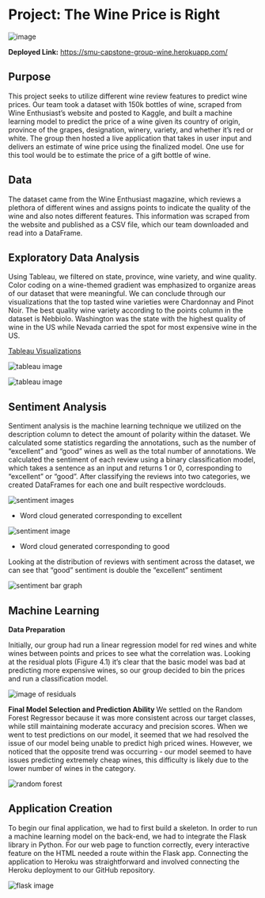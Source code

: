 # Project: The Wine Price is Right
![image](https://github.com/poojanagrecha/Wine-Prediction-Analysis/blob/master/Images/Wine%20Prediction%20Analysis.jpg)

<b>Deployed Link:</b> https://smu-capstone-group-wine.herokuapp.com/

## Purpose

This project seeks to utilize different wine review features to predict wine prices. Our team took a dataset with 150k bottles of wine, scraped from Wine Enthusiast’s website and posted to Kaggle, and built a machine learning model to predict the price of a wine given its country of origin, province of the grapes, designation, winery, variety, and whether it’s red or white. The group then hosted a live application that takes in user input and delivers an estimate of wine price using the finalized model. One use for this tool would be to estimate the price of a gift bottle of wine.

## Data

The dataset came from the Wine Enthusiast magazine, which reviews a plethora of different wines and assigns points to indicate the quality of the wine and also notes different features. This information was scraped from the website and published as a CSV file, which our team downloaded and read into a DataFrame.  

## Exploratory Data Analysis 

Using Tableau, we filtered on state, province, wine variety, and wine quality. Color coding on a wine-themed gradient was emphasized to organize areas of our dataset that were meaningful. We can conclude through our visualizations that the top tasted wine varieties were Chardonnay and Pinot Noir. The best quality wine variety according to the points column in the dataset is Nebbiolo. Washington was the state with the highest quality of wine in the US while Nevada carried the spot for most expensive wine in the US.

[Tableau Visualizations](https://public.tableau.com/profile/pooja.nagrecha#!/vizhome/Wine_15999265262760/Sheet8)

![tableau image](https://github.com/poojanagrecha/Wine-Prediction-Analysis/blob/master/Images/Tableau.png)

![tableau image](https://github.com/poojanagrecha/Wine-Prediction-Analysis/blob/master/Images/Tableau2.png)

## Sentiment Analysis 

Sentiment analysis is the machine learning technique we utilized on the description column to detect the amount of polarity within the dataset. We calculated some statistics regarding the annotations, such as the number of “excellent” and “good” wines as well as the total number of annotations. We calculated the sentiment of each review using a binary classification model, which takes a sentence as an input and returns 1 or 0, corresponding to “excellent” or “good”. After classifying the reviews into two categories, we created DataFrames for each one and built respective wordclouds.

![sentiment images](https://github.com/poojanagrecha/Wine-Prediction-Analysis/blob/master/Images/SA.png)
- Word cloud generated corresponding to excellent

![sentiment image](https://github.com/poojanagrecha/Wine-Prediction-Analysis/blob/master/Images/SA2.png)
- Word cloud generated corresponding to good

Looking at the distribution of reviews with sentiment across the dataset, we can see that “good” sentiment is double the “excellent” sentiment

![sentiment bar graph](https://github.com/poojanagrecha/Wine-Prediction-Analysis/blob/master/Images/SA3.png)

## Machine Learning

<b>Data Preparation </b>

Initially, our group had run a linear regression model for red wines and white wines between points and prices to see what the correlation was. Looking at the residual plots (Figure 4.1) it’s clear that the basic model was bad at predicting more expensive wines, so our group decided to bin the prices and run a classification model.

![image of residuals](https://github.com/poojanagrecha/Wine-Prediction-Analysis/blob/master/Images/residuals.png)

<b> Final Model Selection and Prediction Ability </b>
We settled on the Random Forest Regressor because it was more consistent across our target classes, while still maintaining moderate accuracy and precision scores. When we went to test predictions on our model, it seemed that we had resolved the issue of our model being unable to predict high priced wines. However, we noticed that the opposite trend was occurring - our model seemed to have issues predicting extremely cheap wines, this difficulty is likely due to the lower number of wines in the category. 

![random forest](https://github.com/poojanagrecha/Wine-Prediction-Analysis/blob/master/Images/randomforest.png)

## Application Creation 
To begin our final application, we had to first build a skeleton. In order to run a machine learning model on the back-end, we had to integrate the Flask library in Python. For our web page to function correctly, every interactive feature on the HTML needed a route within the Flask app. Connecting the application to Heroku was straightforward and involved connecting the Heroku deployment to our GitHub repository.

![flask image](https://github.com/poojanagrecha/Wine-Prediction-Analysis/blob/master/Images/flask.png)







